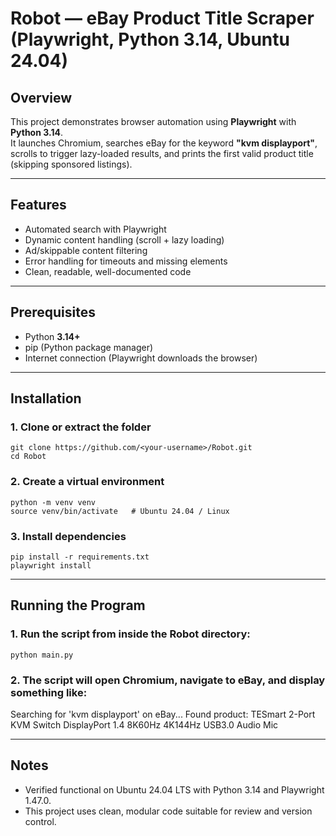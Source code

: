 # Robot — eBay Product Title Scraper (Playwright, Python 3.14, Ubuntu 24.04)

## Overview
This project demonstrates browser automation using **Playwright** with **Python 3.14**.  
It launches Chromium, searches eBay for the keyword **"kvm displayport"**, scrolls to trigger lazy-loaded results, and prints the first valid product title (skipping sponsored listings).

---

## Features
- Automated search with Playwright
- Dynamic content handling (scroll + lazy loading)
- Ad/skippable content filtering
- Error handling for timeouts and missing elements
- Clean, readable, well-documented code

---

## Prerequisites
- Python **3.14+**
- pip (Python package manager)
- Internet connection (Playwright downloads the browser)

---

## Installation

### 1. Clone or extract the folder

```
git clone https://github.com/<your-username>/Robot.git
cd Robot

```

### 2. Create a virtual environment

```
python -m venv venv
source venv/bin/activate   # Ubuntu 24.04 / Linux

```


### 3. Install dependencies

```
pip install -r requirements.txt
playwright install

```

---

## Running the Program

### 1. Run the script from inside the Robot directory:
```
python main.py
```

### 2. The script will open Chromium, navigate to eBay, and display something like:

Searching for 'kvm displayport' on eBay...
Found product: TESmart 2-Port KVM Switch DisplayPort 1.4 8K60Hz 4K144Hz USB3.0 Audio Mic

---

## Notes
- Verified functional on Ubuntu 24.04 LTS with Python 3.14 and Playwright 1.47.0.
- This project uses clean, modular code suitable for review and version control.





